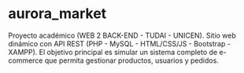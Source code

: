 # aurora_market
Proyecto académico (WEB 2 BACK-END - TUDAI - UNICEN).
Sitio web dinámico con API REST (PHP - MySQL -  HTML/CSS/JS - Bootstrap -  XAMPP). 
El objetivo principal es simular un sistema completo de e-commerce que permita gestionar productos, usuarios y pedidos.
